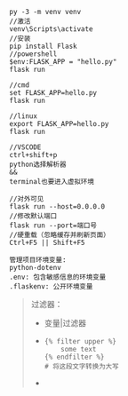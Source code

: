 ```
py -3 -m venv venv
//激活
venv\Scripts\activate
//安装
pip install Flask
//powershell
$env:FLASK_APP = "hello.py"
flask run

//cmd
set FLASK_APP=hello.py
flask run

//linux
export FLASK_APP=hello.py
flask run

//VSCODE
ctrl+shift+p
python选择解析器
&&
terminal也要进入虚拟环境

//对外可见
flask run --host=0.0.0.0
//修改默认端口
flask run --port=端口号
//硬重载（忽略缓存并刷新页面）
Ctrl+F5 || Shift+F5

```




```
管理项目环境变量:
python-dotenv
.env: 包含敏感信息的环境变量
.flaskenv: 公开环境变量

```



> 过滤器：
>
> - 变量|过滤器
>
> - ```
>   {% filter upper %}
>   	some text
>   {% endfilter %}
>   # 将这段文字转换为大写
>   ```
>
> - 